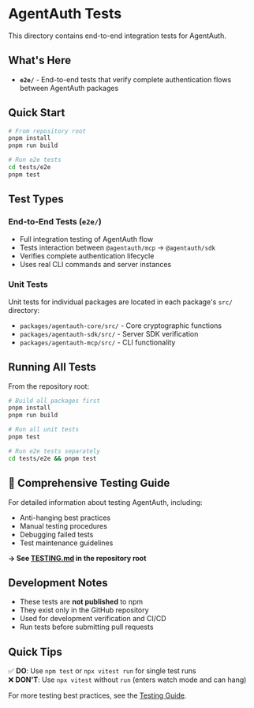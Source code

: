 # AgentAuth Tests

This directory contains end-to-end integration tests for AgentAuth.

## What's Here

- **`e2e/`** - End-to-end tests that verify complete authentication flows between AgentAuth packages

## Quick Start

```bash
# From repository root
pnpm install
pnpm run build

# Run e2e tests
cd tests/e2e
pnpm test
```

## Test Types

### End-to-End Tests (`e2e/`)
- Full integration testing of AgentAuth flow
- Tests interaction between `@agentauth/mcp` → `@agentauth/sdk`
- Verifies complete authentication lifecycle
- Uses real CLI commands and server instances

### Unit Tests
Unit tests for individual packages are located in each package's `src/` directory:
- `packages/agentauth-core/src/` - Core cryptographic functions
- `packages/agentauth-sdk/src/` - Server SDK verification
- `packages/agentauth-mcp/src/` - CLI functionality

## Running All Tests

From the repository root:

```bash
# Build all packages first
pnpm install
pnpm run build

# Run all unit tests
pnpm test

# Run e2e tests separately
cd tests/e2e && pnpm test
```

## 📖 Comprehensive Testing Guide

For detailed information about testing AgentAuth, including:
- Anti-hanging best practices
- Manual testing procedures
- Debugging failed tests
- Test maintenance guidelines

**→ See [TESTING.md](../TESTING.md) in the repository root**

## Development Notes

- These tests are **not published** to npm
- They exist only in the GitHub repository
- Used for development verification and CI/CD
- Run tests before submitting pull requests

## Quick Tips

✅ **DO**: Use `npm test` or `npx vitest run` for single test runs  
❌ **DON'T**: Use `npx vitest` without `run` (enters watch mode and can hang)

For more testing best practices, see the [Testing Guide](../TESTING.md).